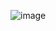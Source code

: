 ![image](https://github.com/codingTest-study-group/coding-study/assets/112863029/e1ec135c-ba63-46d8-bcfd-970aa31dbccd)